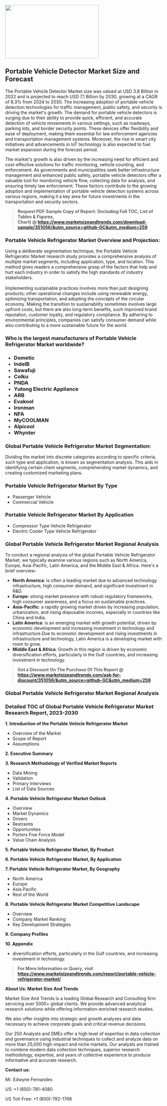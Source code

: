 <p><img class="alignnone size-medium wp-image-20088" src="https://ffe5etoiles.com/wp-content/uploads/2024/12/MST1-300x171.png" alt="" width="300" height="171" /></p><h2>Portable Vehicle Detector Market Size and Forecast</h2><p>The Portable Vehicle Detector Market size was valued at USD 3.8 Billion in 2022 and is projected to reach USD 7.1 Billion by 2030, growing at a CAGR of 8.3% from 2024 to 2030. The increasing adoption of portable vehicle detection technologies for traffic management, public safety, and security is driving the market's growth. The demand for portable vehicle detectors is surging due to their ability to provide quick, efficient, and accurate detection of vehicle movements in various settings, such as roadways, parking lots, and border security points. These devices offer flexibility and ease of deployment, making them essential for law enforcement agencies and transportation management systems. Moreover, the rise in smart city initiatives and advancements in IoT technology is also expected to fuel market expansion during the forecast period.</p><p>The market's growth is also driven by the increasing need for efficient and cost-effective solutions for traffic monitoring, vehicle counting, and enforcement. As governments and municipalities seek better infrastructure management and enhanced public safety, portable vehicle detectors offer a valuable tool for monitoring vehicle flow, collecting data for analysis, and ensuring timely law enforcement. These factors contribute to the growing adoption and implementation of portable vehicle detection systems across various regions, making it a key area for future investments in the transportation and security sectors.</p></p><blockquote id="" class=""><strong>Request PDF Sample Copy of Report: (Including Full TOC, List of Tables &amp; Figures, Chart)&nbsp;@&nbsp;<strong><a href="https://www.marketsizeandtrends.com/download-sample/351056/&utm_source=github-GC&utm_medium=259" target="_blank">https://www.marketsizeandtrends.com/download-sample/351056/&utm_source=github-GC&utm_medium=259</a></strong></strong></blockquote><h3 id="" class="">Portable Vehicle Refrigerator Market&nbsp;Overview and Projection:</h3><p id="" class="">Using a deliberate segmentation technique, the Portable Vehicle Refrigerator Market research study provides a comprehensive analysis of multiple market segments, including application, type, and location. This method gives readers a comprehensive grasp of the factors that help and hurt each industry in order to satisfy the high standards of industry stakeholders. <br /> <br />Implementing sustainable practices involves more than just designing products; other operational changes include using renewable energy, optimizing transportation, and adopting the concepts of the circular economy. Making the transition to sustainability sometimes involves large upfront costs, but there are also long-term benefits, such improved brand reputation, customer loyalty, and regulatory compliance. By adhering to environmental principles, companies can satisfy consumer demand while also contributing to a more sustainable future for the world.</p><h3 id="" class="">Who is the largest manufacturers of&nbsp;Portable Vehicle Refrigerator Market worldwide?</h3><h3 class=""><p><ul><li>Dometic </li><li> IndelB </li><li> Sawafuji </li><li> Colku </li><li> PNDA </li><li> Yutong Electric Appliance </li><li> ARB </li><li> Evakool </li><li> Ironman </li><li> NFA </li><li> MyCOOLMAN </li><li> Alpicool </li><li> Whynter</li></ul></p></h3><h3 id="" class="">Global&nbsp;Portable Vehicle Refrigerator Market Segmentation:</h3><p id="" class="">Dividing the market into discrete categories according to specific criteria, such type and application, is known as segmentation analysis. This aids in identifying certain client segments, comprehending market dynamics, and creating customized marketing plans.</p><h3 id="" class="">Portable Vehicle Refrigerator Market&nbsp;By Type</h3><p><p><ul><li>Passenger Vehicle</li><li> Commercial Vehicle</p></li></ul></p></p><h3 id="" class="">Portable Vehicle Refrigerator Market&nbsp;By Application</h3><p class=""><p><ul><li>Compressor Type Vehicle Refrigerator</li><li> Electric Cooler Type Vehicle Refrigerator</li></ul></p></p><h3 id="" class="">Global Portable Vehicle Refrigerator Market Regional Analysis</h3><p id="" class="">To conduct a regional analysis of the global Portable Vehicle Refrigerator Market, we typically examine various regions such as North America, Europe, Asia-Pacific, Latin America, and the Middle East &amp; Africa. Here's a brief overview:</p><ul><li><strong>North America</strong>: is often a leading market due to advanced technology infrastructure, high consumer demand, and significant investment in R&amp;D.</li><li><strong>Europe</strong>: strong market presence with robust regulatory frameworks, high consumer awareness, and a focus on sustainable practices.</li><li><strong>Asia-Pacific</strong>: a rapidly growing market driven by increasing population, urbanization, and rising disposable incomes, especially in countries like China and India.</li><li><strong>Latin America</strong>: is an emerging market with growth potential, driven by economic development and increasing investment in technology and infrastructure.Due to economic development and rising investments in infrastructure and technology, Latin America is a developing market with room to grow.</li><li><strong>Middle East &amp; Africa</strong>: Growth in this region is driven by economic diversification efforts, particularly in the Gulf countries, and increasing investment in technology.</li></ul><blockquote id="" class=""><strong>Get a Discount On The Purchase Of This Report @ <strong><a href="https://www.marketsizeandtrends.com/ask-for-discount/351056/&utm_source=github-GC&utm_medium=259" target="_blank">https://www.marketsizeandtrends.com/ask-for-discount/351056/&utm_source=github-GC&utm_medium=259</a></strong></strong></blockquote><h3 id="" class="">Global Portable Vehicle Refrigerator Market Regional Analysis</h3><h3 id="" class="">Detailed TOC of Global Portable Vehicle Refrigerator Market Research Report, 2023-2030</h3><p id="" class=""><strong>1. Introduction of the Portable Vehicle Refrigerator Market</strong></p><ul><li>Overview of the Market</li><li>Scope of Report</li><li>Assumptions</li></ul><p id="" class=""><strong>2. Executive Summary</strong></p><p id="" class=""><strong>3. Research Methodology of Verified Market Reports</strong></p><ul><li>Data Mining</li><li>Validation</li><li>Primary Interviews</li><li>List of Data Sources</li></ul><p id="" class=""><strong>4. Portable Vehicle Refrigerator Market Outlook</strong></p><ul><li>Overview</li><li>Market Dynamics</li><li>Drivers</li><li>Restraints</li><li>Opportunities</li><li>Porters Five Force Model</li><li>Value Chain Analysis</li></ul><p id="" class=""><strong>5. Portable Vehicle Refrigerator Market, By Product</strong></p><p id="" class=""><strong>6. Portable Vehicle Refrigerator Market, By Application</strong></p><p id="" class=""><strong>7. Portable Vehicle Refrigerator Market, By Geography</strong></p><ul><li>North America</li><li>Europe</li><li>Asia Pacific</li><li>Rest of the World</li></ul><p id="" class=""><strong>8. Portable Vehicle Refrigerator Market Competitive Landscape</strong></p><ul><li>Overview</li><li>Company Market Ranking</li><li>Key Development Strategies</li></ul><p id="" class=""><strong>9. Company Profiles</strong></p><p id="" class=""><strong>10. Appendix</strong></p><ul><li>diversification efforts, particularly in the Gulf countries, and increasing investment in technology.</li></ul><blockquote id="" class=""><strong>For More Information or Query, visit <strong><strong><a href="https://www.marketsizeandtrends.com/report/portable-vehicle-refrigerator-market/" target="_blank">https://www.marketsizeandtrends.com/report/portable-vehicle-refrigerator-market/</a></strong></strong></strong></blockquote><p id="" class=""><strong>About Us: Market Size And Trends</strong></p><p id="" class="">Market Size And Trends is a leading Global Research and Consulting firm servicing over 5000+ global clients. We provide advanced analytical research solutions while offering information-enriched research studies.</p><p id="" class="">We also offer insights into strategic and growth analyses and data necessary to achieve corporate goals and critical revenue decisions.</p><p id="" class="">Our 250 Analysts and SMEs offer a high level of expertise in data collection and governance using industrial techniques to collect and analyze data on more than 25,000 high-impact and niche markets. Our analysts are trained to combine modern data collection techniques, superior research methodology, expertise, and years of collective experience to produce informative and accurate research.</p><p id="" class=""><strong>Contact us:</strong></p><p id="" class="">Mr. Edwyne Fernandes</p><p id="" class="">US: +1 (650)-781-4080</p><p id="" class="">US Toll-Free: +1 (800)-782-1768</p>
